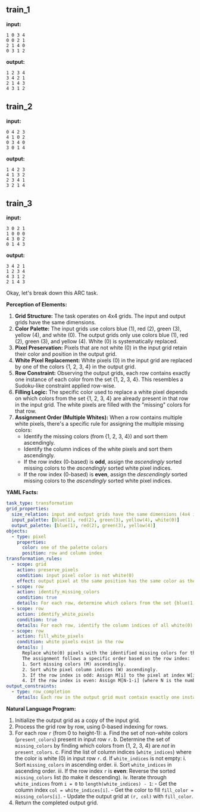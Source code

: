 
## train_1

**input:**
```
1 0 3 4
0 0 2 1
2 1 4 0
0 3 1 2
```


**output:**
```
1 2 3 4
3 4 2 1
2 1 4 3
4 3 1 2
```


## train_2

**input:**
```
0 4 2 3
4 1 0 2
0 3 4 0
3 0 1 4
```


**output:**
```
1 4 2 3
4 1 3 2
2 3 4 1
3 2 1 4
```


## train_3

**input:**
```
3 0 2 1
1 0 0 0
4 3 0 2
0 1 4 3
```


**output:**
```
3 4 2 1
1 2 3 4
4 3 1 2
2 1 4 3
```

Okay, let's break down this ARC task.

**Perception of Elements:**

1.  **Grid Structure:** The task operates on 4x4 grids. The input and output grids have the same dimensions.
2.  **Color Palette:** The input grids use colors blue (1), red (2), green (3), yellow (4), and white (0). The output grids only use colors blue (1), red (2), green (3), and yellow (4). White (0) is systematically replaced.
3.  **Pixel Preservation:** Pixels that are not white (0) in the input grid retain their color and position in the output grid.
4.  **White Pixel Replacement:** White pixels (0) in the input grid are replaced by one of the colors {1, 2, 3, 4} in the output grid.
5.  **Row Constraint:** Observing the output grids, each row contains exactly one instance of each color from the set {1, 2, 3, 4}. This resembles a Sudoku-like constraint applied row-wise.
6.  **Filling Logic:** The specific color used to replace a white pixel depends on which colors from the set {1, 2, 3, 4} are already present in that row in the input grid. The white pixels are filled with the "missing" colors for that row.
7.  **Assignment Order (Multiple Whites):** When a row contains multiple white pixels, there's a specific rule for assigning the multiple missing colors:
    *   Identify the missing colors (from {1, 2, 3, 4}) and sort them ascendingly.
    *   Identify the column indices of the white pixels and sort them ascendingly.
    *   If the row index (0-based) is **odd**, assign the *ascendingly* sorted missing colors to the *ascendingly* sorted white pixel indices.
    *   If the row index (0-based) is **even**, assign the *descendingly* sorted missing colors to the *ascendingly* sorted white pixel indices.

**YAML Facts:**


```yaml
task_type: transformation
grid_properties:
  size_relation: input and output grids have the same dimensions (4x4 in examples)
  input_palette: [blue(1), red(2), green(3), yellow(4), white(0)]
  output_palette: [blue(1), red(2), green(3), yellow(4)]
objects:
  - type: pixel
    properties:
      color: one of the palette colors
      position: row and column index
transformation_rules:
  - scope: grid
    action: preserve_pixels
    condition: input pixel color is not white(0)
    effect: output pixel at the same position has the same color as the input pixel
  - scope: row
    action: identify_missing_colors
    condition: true
    details: For each row, determine which colors from the set {blue(1), red(2), green(3), yellow(4)} are not present among the non-white pixels.
  - scope: row
    action: identify_white_pixels
    condition: true
    details: For each row, identify the column indices of all white(0) pixels.
  - scope: row
    action: fill_white_pixels
    condition: white pixels exist in the row
    details: |
      Replace white(0) pixels with the identified missing colors for that row.
      The assignment follows a specific order based on the row index:
      1. Sort missing colors (M) ascendingly.
      2. Sort white pixel column indices (W) ascendingly.
      3. If the row index is odd: Assign M[i] to the pixel at index W[i].
      4. If the row index is even: Assign M[N-1-i] (where N is the number of missing colors/white pixels) to the pixel at index W[i]. Effectively, assign descending missing colors to ascending white positions.
output_constraints:
  - type: row_completion
    details: Each row in the output grid must contain exactly one instance of each color: blue(1), red(2), green(3), yellow(4).
```


**Natural Language Program:**

1.  Initialize the output grid as a copy of the input grid.
2.  Process the grid row by row, using 0-based indexing for rows.
3.  For each row `r` (from 0 to height-1):
    a.  Find the set of non-white colors (`present_colors`) present in input row `r`.
    b.  Determine the set of `missing_colors` by finding which colors from {1, 2, 3, 4} are *not* in `present_colors`.
    c.  Find the list of column indices (`white_indices`) where the color is white (0) in input row `r`.
    d.  If `white_indices` is not empty:
        i.  Sort `missing_colors` in ascending order.
        ii. Sort `white_indices` in ascending order.
        iii. If the row index `r` is **even**: Reverse the sorted `missing_colors` list (to make it descending).
        iv. Iterate through `white_indices` from `i = 0` to `length(white_indices) - 1`:
            - Get the column index `col = white_indices[i]`.
            - Get the color to fill `fill_color = missing_colors[i]`.
            - Update the output grid at `(r, col)` with `fill_color`.
4.  Return the completed output grid.
